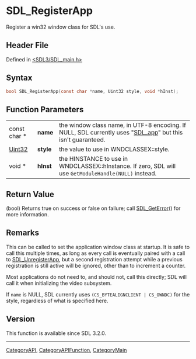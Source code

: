 # SDL_RegisterApp

Register a win32 window class for SDL's use.

## Header File

Defined in [<SDL3/SDL_main.h>](https://github.com/libsdl-org/SDL/blob/main/include/SDL3/SDL_main.h)

## Syntax

```c
bool SDL_RegisterApp(const char *name, Uint32 style, void *hInst);
```

## Function Parameters

|                  |           |                                                                                                                       |
| ---------------- | --------- | --------------------------------------------------------------------------------------------------------------------- |
| const char *     | **name**  | the window class name, in UTF-8 encoding. If NULL, SDL currently uses "[SDL_app](SDL_app)" but this isn't guaranteed. |
| [Uint32](Uint32) | **style** | the value to use in WNDCLASSEX::style.                                                                                |
| void *           | **hInst** | the HINSTANCE to use in WNDCLASSEX::hInstance. If zero, SDL will use `GetModuleHandle(NULL)` instead.                 |

## Return Value

(bool) Returns true on success or false on failure; call
[SDL_GetError](SDL_GetError)() for more information.

## Remarks

This can be called to set the application window class at startup. It is
safe to call this multiple times, as long as every call is eventually
paired with a call to [SDL_UnregisterApp](SDL_UnregisterApp), but a second
registration attempt while a previous registration is still active will be
ignored, other than to increment a counter.

Most applications do not need to, and should not, call this directly; SDL
will call it when initializing the video subsystem.

If `name` is NULL, SDL currently uses `(CS_BYTEALIGNCLIENT | CS_OWNDC)` for
the style, regardless of what is specified here.

## Version

This function is available since SDL 3.2.0.

----
[CategoryAPI](CategoryAPI), [CategoryAPIFunction](CategoryAPIFunction), [CategoryMain](CategoryMain)

